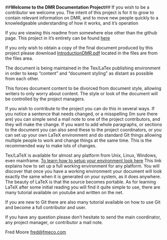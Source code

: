 ##**Welcome to the DMR Documentation Project**##
If you wish to be a contributor we welcome you.  The intent of this project is for it to grow to contain relevant information on DMR, and to move new people quickly to a knowledgeable understanding of how it works, and it’s operation

If you are viewing this readme from somewhere else other than the github page.  This project in it’s entirety can be found [here](https://github.com/wd8kni/DMR-Documentation-Project/)

If you only wish to obtain a copy of the final document produced by this project please download [IntroductionDMR.pdf](https://github.com/wd8kni/DMR-Documentation-Project/blob/master/IntroductionDMR.pdf) located in the files are from the files area.

The document is being maintained in the Tex/LaTex publishing environment in order to keep “content” and “document styling” as distant as possible from each other.  

This forces document content to be divorced from document style, allowing writers to only worry about content.  The style or look of the document will be controlled by the project managers.

If you wish to contribute to the project you can do this in several ways.  If you notice a sentence that needs changed, or a misspelling (Im sure there are) you can simple send a mail note to one of the project contributors, and they will make the change.  If you want to add whole paragraphs, or sections to the document you can also send these to the project coordinators, or you can set up your own LaTeX environment and do standard Git things allowing multiple people to work and change things at the same time. This is the recommended way to make lots of changes.

Tex/LaTeX is available for almost any platform from Unix, Linux, Windows, even mainframe.  [To learn how to setup your environment look here](https://www.latex-project.org/get/)   This link explains how to set up a full working environment for any platform.  You will discover that once you have a working environment your document will look exactly the same when it is generated on your system, as it does anywhere.  The beauty of LaTeX is that the source becomes portable. 
As for learning LaTeX after some initial reading you will find it quite simple to use, there are many tutorial available on youtube and written on the net.  

If you are new to Git there are also many tutorial available on how to use Git and become a full contributor and user.

If you have any question please don’t hesitate to send the main coordinator, any project manager, or contributor a mail note.

Fred Moore
fred@fmeco.com
